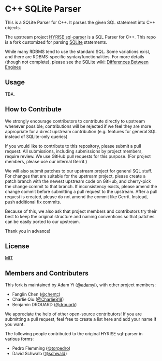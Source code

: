 C++ SQLite Parser
=========================

This is a SQLite Parser for C++. It parses the given SQL statement into C++ objects.

The upstream project [HYRISE sql-parser](https://github.com/hyrise/sql-parser)
is a SQL Parser for C++. This repo is a fork customized for parsing
[SQLite](https://sqlite.org) statements.

While many RDBMS tend to use the standard SQL. Some variations exist, and there
are RDBMS-specific syntax/functionalities. For more details (though not
complete), please see the SQLite wiki:
[Differences Between Engines](http://www.sqlite.org/sqllogictest/wiki?name=Differences+Between+Engines)


## Usage

TBA.

## How to Contribute

We strongly encourage contributors to contribute directly to upstream whenever
possible; contributions will be rejected if we feel they are more appropriate
for a direct upstream contribution (e.g. features for general SQL instead of
SQLite-only queries)

If you would like to contribute to this repository, please submit a pull
request. All submissions, including submissions by project members, require
review. We use GitHub pull requests for this purpose. (For project members,
please use our internal Gerrit.)

We will also submit patches to our upstream project for general SQL stuff.
For changes that are suitable for the upstream project, please create a patch
branch with the newest upstream code on GitHub, and cherry-pick the change
commit to that branch. If inconsistency exists, please amend the change commit
before submitting a pull request to the upstream. After a pull request is
created, please do not amend the commit like Gerrit. Instead, push additional
fix commits.

Because of this, we also ask that project members and contributors try
their best to keep the original structure and naming conventions so that
patches can be easily ported to our upstream.

Thank you in advance!

## License

[MIT](LICENSE)


## Members and Contributers

This fork is maintained by Adam Yi ([@adamyi](https://github.com/adamyi)),
with other project members:

* Fanglin Chen ([@chentc](https://github.com/chentc))
* Charlie Qiu ([@Charlie818](https://github.com/Charlie818))
* Benjamin DROUARD ([@drouarb](https://github.com/drouarb))

We appreciate the help of other open-source contributors! If you are submitting
a pull request, feel free to create a list here and add your name if you want.

The following people contributed to the original HYRISE sql-parser in various
forms:

* Pedro Flemming ([@torpedro](https://github.com/torpedro))
* David Schwalb ([@schwald](https://github.com/schwald))
